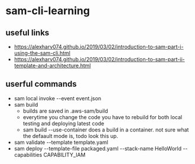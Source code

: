 # sam-cli-learning

## useful links
* https://alexharv074.github.io/2019/03/02/introduction-to-sam-part-i-using-the-sam-cli.html
* https://alexharv074.github.io/2019/03/02/introduction-to-sam-part-ii-template-and-architecture.html

## userful commands
* sam local invoke <ResourceFunctionName> --event event.json
* sam build
  * builds are saved in .aws-sam/build
  * everytime you change the code you have to rebuild for both local testing and deploying latest code
  * sam build --use-container does a build in a container. not sure what the defaault mode is, todo look this up.
* sam validate --template template.yaml
* sam deploy --template-file packaged.yaml --stack-name HelloWorld --capabilities CAPABILITY_IAM
